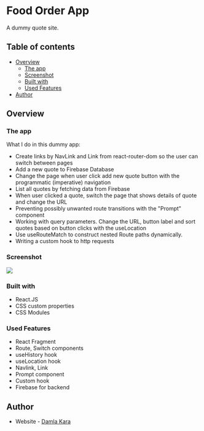 # Food Order App

A dummy quote site.

## Table of contents

- [Overview](#overview)
  - [The app](#the-app)
  - [Screenshot](#screenshot)
  - [Built with](#built-with)
  - [Used Features](#used-features)
- [Author](#author)

## Overview

### The app

What I do in this dummy app:

- Create links by NavLink and Link from react-router-dom so the user can switch between pages
- Add a new quote to Firebase Database
- Change the page when user click add new quote button with the programmatic (imperative) navigation 
- List all quotes by fetching data from Firebase 
- When user clicked a quote, switch the page that shows details of quote and change the URL 
- Preventing possibly unwanted route transitions with the "Prompt" component
- Working with query parameters. Change the URL, button label and sort quotes based on button clicks with the useLocation
- Use useRouteMatch to construct nested Route paths dynamically.
- Writing a custom hook to http requests


### Screenshot

![](./Screenshot.png)

### Built with

- React.JS
- CSS custom properties
- CSS Modules

### Used Features
- React Fragment
- Route, Switch components
- useHistory hook 
- useLocation hook
- Navlink, Link
- Prompt component
- Custom hook
- Firebase for backend



## Author

- Website - [Damla Kara](https://www.linkedin.com/in/damla-kara-348081232/)